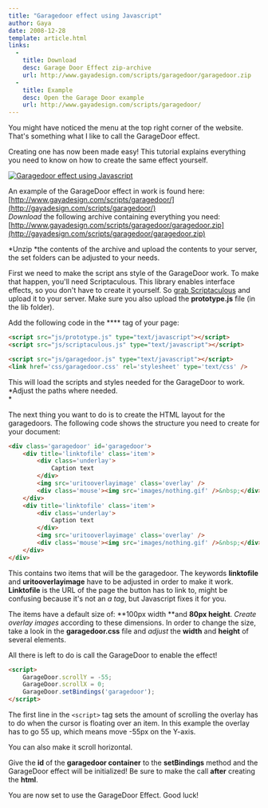 ```yaml
---
title: "Garagedoor effect using Javascript"
author: Gaya
date: 2008-12-28
template: article.html
links:
  -
    title: Download
    desc: Garage Door Effect zip-archive
    url: http://www.gayadesign.com/scripts/garagedoor/garagedoor.zip
  -
    title: Example
    desc: Open the Garage Door example
    url: http://www.gayadesign.com/scripts/garagedoor/
---
```

You might have noticed the menu at the top right corner of the website. That's something what I like to call the GarageDoor effect.

Creating one has now been made easy! This tutorial explains everything you need to know on how to create the same effect yourself.

[![Garagedoor effect using Javascript](/articles/garagedoor-effect-using-javascript/garageprev1.jpg "Garagedoor effect using Javascript")](/articles/garagedoor-effect-using-javascript/)

<span class="more"></span>

An example of the GarageDoor effect in work is found here: [http://www.gayadesign.com/scripts/garagedoor/](http://gayadesign.com/scripts/garagedoor/)  
*Download* the following archive containing everything you need: [http://www.gayadesign.com/scripts/garagedoor/garagedoor.zip](http://gayadesign.com/scripts/garagedoor/garagedoor.zip)

*Unzip *the contents of the archive and upload the contents to your server, the set folders can be adjusted to your needs.

First we need to make the script ans style of the GarageDoor work. To make that happen, you'll need Scriptaculous. This library enables interface effects, so you don't have to create it yourself. So [grab Scriptaculous](http://script.aculo.us/downloads) and upload it to your server. Make sure you also upload the **prototype.js** file (in the lib folder).

Add the following code in the **** tag of your page:


```html
<script src="js/prototype.js" type="text/javascript"></script>
<script src="js/scriptaculous.js" type="text/javascript"></script>

<script src="js/garagedoor.js" type="text/javascript"></script>
<link href='css/garagedoor.css' rel='stylesheet' type='text/css' />
```


This will load the scripts and styles needed for the GarageDoor to work. *Adjust the paths where needed.  
*

The next thing you want to do is to create the HTML layout for the garagedoors. The following code shows the structure you need to create for your document:


```html
<div class='garagedoor' id='garagedoor'>
    <div title='linktofile' class='item'>
        <div class='underlay'>
            Caption text
        </div>
        <img src='uritooverlayimage' class='overlay' />
        <div class='mouse'><img src='images/nothing.gif' />&nbsp;</div>
    </div>
    <div title='linktofile' class='item'>
        <div class='underlay'>
            Caption text
        </div>
        <img src='uritooverlayimage' class='overlay' />
        <div class='mouse'><img src='images/nothing.gif' />&nbsp;</div>
    </div>
</div>
```


This contains two items that will be the garagedoor. The keywords **linktofile** and **uritooverlayimage** have to be adjusted in order to make it work. **Linktofile** is the URL of the page the button has to link to, might be confusing because it's not an *a tag*, but Javascript fixes it for you.

The items have a default size of: **100px width **and **80px height**. *Create overlay images* according to these dimensions. In order to change the size, take a look in the **garagedoor.css** file and *adjust* the **width** and **height** of several elements.

All there is left to do is call the GarageDoor to enable the effect!


```html
<script>
    GarageDoor.scrollY = -55;
    GarageDoor.scrollX = 0;
    GarageDoor.setBindings('garagedoor');
</script>
```


The first line in the `<script>` tag sets the amount of scrolling the overlay has to do when the cursor is floating over an item. In this example the overlay has to go 55 up, which means move -55px on the Y-axis.

You can also make it scroll horizontal.

Give the **id** of the **garagedoor container** to the **setBindings** method and the GarageDoor effect will be initialized! Be sure to make the call **after** creating the **html**.

You are now set to use the GarageDoor Effect. Good luck!